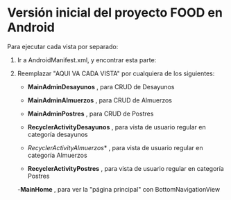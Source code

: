 # Versión inicial del proyecto FOOD en Android
Para ejecutar cada vista por separado:

1) Ir a AndroidManifest.xml, y encontrar esta parte:

      <activity android:name="AQUI VA CADA VISTA">
            <intent-filter>
                <action android:name="android.intent.action.MAIN" />
                <category android:name="android.intent.category.LAUNCHER" />
            </intent-filter>
        </activity>
        
2) Reemplazar "AQUI VA CADA VISTA" por cualquiera de los siguientes:
   - **MainAdminDesayunos** , para CRUD de Desayunos
    - **MainAdminAlmuerzos** , para CRUD de Almuerzos
   - **MainAdminPostres** , para CRUD de Postres
   
   - **RecyclerActivityDesayunos** , para vista de usuario regular en categoría desayunos
    - *RecyclerActivityAlmuerzos** , para vista de usuario regular en categoría Almuerzos
   - **RecyclerActivityPostres** , para vista de usuario regular en categoría Postres
   
   -**MainHome** , para ver la "página principal" con BottomNavigationView
        


